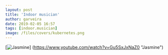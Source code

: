 ```yaml
---
layout: post
title: 'Indoor musician'
author: garveira
date: 2019-02-05 16:57
tags: [indoor.musician]
image: /files/covers/kubernetes.png
---
```


[![Jasmine](http://img.youtube.com/vi/Gu5SxJxNaZ0/0.jpg)] (https://www.youtube.com/watch?v=Gu5SxJxNaZ0 "Jasmine")
